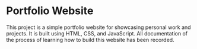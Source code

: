 # Portfolio Website

This project is a simple portfolio website for showcasing personal work and projects. It is built using HTML, CSS, and JavaScript. All documentation of the process of learning how to build this website has been recorded.
